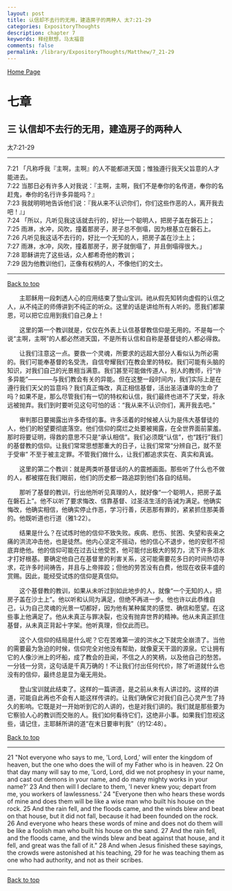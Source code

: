 ```yaml
---
layout: post
title: 认信却不去行的无用，建造房子的两种人 太7:21-29
categories: ExpositoryThoughts
description: chapter 7
keywords: 释经默想，马太福音
comments: false
permalink: /library/ExpositoryThoughts/Matthew/7_21-29
---
```

[ Home Page ]({{site.baseurl}}/index) <br>

<a name="0"></a>
# 七章 

## 三 认信却不去行的无用，建造房子的两种人

太7:21-29

***

7:21 「凡称呼我『主啊，主啊』的人不能都进天国；惟独遵行我天父旨意的人才能进去。<br>
7:22 当那日必有许多人对我说：『主啊，主啊，我们不是奉你的名传道，奉你的名赶鬼，奉你的名行许多异能吗？』<br>
7:23 我就明明地告诉他们说：『我从来不认识你们，你们这些作恶的人，离开我去吧！』」<br>
7:24 「所以，凡听见我这话就去行的，好比一个聪明人，把房子盖在磐石上；<br>
7:25 雨淋，水冲，风吹，撞着那房子，房子总不倒塌，因为根基立在磐石上。<br>
7:26 凡听见我这话不去行的，好比一个无知的人，把房子盖在沙土上；<br>
7:27 雨淋，水冲，风吹，撞着那房子，房子就倒塌了，并且倒塌得很大。」<br>
7:28 耶稣讲完了这些话，众人都希奇他的教训；<br>
7:29 因为他教训他们，正像有权柄的人，不像他们的文士。<br>

***

[Back to top](#0)

&emsp;&emsp;主耶稣用一段刺透人心的应用结束了登山宝训。祂从假先知转向虚假的认信之人，从不纯正的师傅讲到不纯正的听众。这里的话是讲给所有人听的。愿我们都蒙恩，可以把它应用到我们自己身上！

&emsp;&emsp;这里的第一个教训就是，仅仅在外表上认信基督教信仰是无用的。不是每一个说“主啊，主啊”的人都必然进天国，不是所有认信和自称是基督徒的人都必得救。

&emsp;&emsp;让我们注意这一点。要救一个灵魂，所要求的远超大部分人看似认为所必需的。我们可能奉基督的名受洗，自信夸耀我们在教会里的特权。我们可能有头脑的知识，对我们自己的光景相当满意。我们甚至可能做传道人，别人的教师，行“许多异能”————与我们教会有关的异能。但在这整一段时间内，我们实际上是在遵行我们天父的旨意吗？我们真正悔改，真正相信基督，活出圣洁谦卑的生命了吗？如果不是，那么尽管我们有一切的特权和认信，我们最终也进不了天堂，将永远被抛弃。我们到时要听见这句可怕的话：“我从来不认识你们，离开我去吧。”

&emsp;&emsp;审判那日要揭露出许多奇怪的事。许多活着的时候被人认为是伟大基督徒的人，他们的盼望要彻底落空。他们信仰的腐烂之处要被揭露，在全世界面前蒙羞。那时将要证明，得救的意思不只是“承认相信”。我们必须既“认信”，也“践行”我们的基督教的信仰。让我们常常思想那重大的日子，让我们常常“分辨自己，就不至于受审” 不至于被主定罪。不管我们做什么，让我们都追求实在、真实和真诚。

&emsp;&emsp;这里的第二个教训：就是两类听基督话的人的震撼画面。那些听了什么也不做的人，都被摆在我们眼前，他们的历史都一路追踪到他们各自的结局。

&emsp;&emsp;那听了基督的教训，行出他所听见真理的人，就好像“一个聪明人，把房子盖在磐石上”。他不以听了要求悔改、信靠基督、过圣洁生活的告诫为满足。他确实悔改，他确实相信，他确实停止作恶，学习行善，厌恶那有罪的，紧紧抓住那美善的。他既听道也行道（雅1:22）。

&emsp;&emsp;结果是什么？在试炼时他的信仰不致失败。疾病、悲伤、贫困、失望和丧亲之痛的洪流冲击他，也是徒然。他内心坚定不摇动，他的信心不退步，他的安慰不彻底弃绝他。他的信仰可能在过去让他受苦，他可能付出极大的努力，流下许多泪水才打好根基。要确定他自己在基督里的利害关系，这可能需要花多日的时间热切寻求，花许多时间祷告，并且与上帝摔跤；但他的劳苦没有白费，他现在收获丰盛的赏赐。因此，能经受试炼的信仰是真信仰。

&emsp;&emsp;这个基督教的教训，如果从未听过到如此地步的人，就像“一个无知的人，把房子盖在沙土上”。他以听和认同为满足，但绝不再进一步。他也许以此恭维自己，认为自己灵魂的光景一切都好，因为他有某种属灵的感觉、确信和愿望。在这些事上他满足了。他从未真正与罪决裂，也没有抛弃世界的精神。他从未真正抓住基督，从未真正背起十字架。他听真理，但仅此而已。

&emsp;&emsp;这个人信仰的结局是什么呢？它在苦难第一波的洪水之下就完全崩溃了。当他的需要最为急迫的时候，信仰完全对他没有帮助，就像夏天干涸的源泉。它让拥有它的人像沙洲上的坏船，成了教会的丑闻，不信之人的笑柄，以及他自己的愁苦。一分钱一分货，这句话是千真万确的！不让我们付出任何代价，除了听道就什么也没有的信仰，最终总是显为毫无用处。

&emsp;&emsp;登山宝训就此结束了。这样的一篇讲道，是之前从未有人讲过的。这样的讲道，可能自此再也不会有人能这样传讲的。让我们确保它对我们自己心灵产生了持久的影响。它既是对一开始听到它的人讲的，也是对我们讲的。我们就是那些要为它察验人心的教训而交账的人。我们如何看待它们，这绝非小事。如果我们忽视这些，请记住，主耶稣所讲的道“在末日要审判我”（约12:48）。

[Back to top](#0)

***

21 "Not everyone who says to me, 'Lord, Lord,' will enter the kingdom of heaven, but the one who does the will of my Father who is in heaven. 22 On that day many will say to me, 'Lord, Lord, did we not prophesy in your name, and cast out demons in your name, and do many mighty works in your name?' 23 And then will I declare to them, 'I never knew you; depart from me, you workers of lawlessness.' 24 "Everyone then who hears these words of mine and does them will be like a wise man who built his house on the rock. 25 And the rain fell, and the floods came, and the winds blew and beat on that house, but it did not fall, because it had been founded on the rock. 26 And everyone who hears these words of mine and does not do them will be like a foolish man who built his house on the sand. 27 And the rain fell, and the floods came, and the winds blew and beat against that house, and it fell, and great was the fall of it." 28 And when Jesus finished these sayings, the crowds were astonished at his teaching, 29 for he was teaching them as one who had authority, and not as their scribes.

***

[Back to top](#0)
